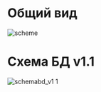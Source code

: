 # Общий вид
![scheme](https://cloud.githubusercontent.com/assets/12098829/12210074/901a6986-b668-11e5-8cb3-ef66ce598c8d.PNG)

# Схема БД v1.1
![schemabd_v1 1](https://cloud.githubusercontent.com/assets/12098829/12210278/c6e797a8-b669-11e5-839d-e418d68d711c.PNG)

